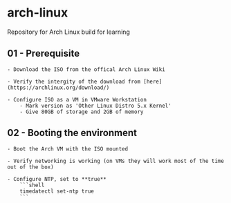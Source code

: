 # arch-linux
Repository for Arch Linux build for learning



## 01 - Prerequisite

    - Download the ISO from the offical Arch Linux Wiki

    - Verify the intergity of the download from [here](https://archlinux.org/download/)

    - Configure ISO as a VM in VMware Workstation
        - Mark version as 'Other Linux Distro 5.x Kernel'
        - Give 80GB of storage and 2GB of memory


## 02 - Booting the environment

    - Boot the Arch VM with the ISO mounted

    - Verify networking is working (on VMs they will work most of the time out of the box)

    - Configure NTP, set to **true**
        ```shell
        timedatectl set-ntp true
        ```





